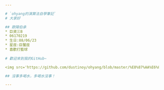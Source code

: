```yaml
---

# `ohyang的演算法自學筆記`
# 大家好

## 歐陽伯承
* 巨資三B
* 06170219
* 生日:88/06/23
* 星座:巨蟹座
* 喜歡打籃球
 
# 歡迎來到我的GitHub~

<img src='https://github.com/dustinoy/ohyang/blob/master/%E8%87%AA%E6%8B%8D.jpg' height=300 weight =300>

## 沒事多喝水，多喝水沒事！

---
```

